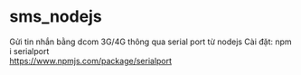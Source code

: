 # sms_nodejs
Gửi tin nhắn bằng dcom 3G/4G thông qua serial port từ nodejs
Cài đặt: npm i serialport <br/>
https://www.npmjs.com/package/serialport
